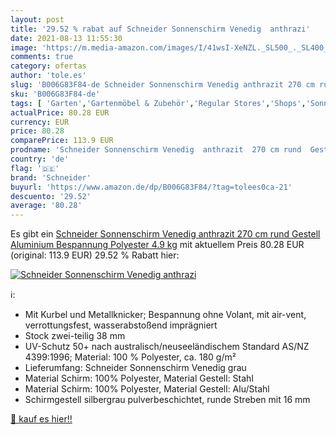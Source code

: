 ```yaml
---
layout: post
title: '29.52 % rabat auf Schneider Sonnenschirm Venedig  anthrazi'
date: 2021-08-13 11:55:30
image: 'https://m.media-amazon.com/images/I/41wsI-XeNZL._SL500_._SL400_.jpg'
comments: true
category: ofertas
author: 'tole.es'
slug: 'B006G83F84-de Schneider Sonnenschirm Venedig anthrazit 270 cm rund...'
sku: 'B006G83F84-de'
tags: [ 'Garten','Gartenmöbel & Zubehör','Regular Stores','Shops','Sonnenschirme','Sonnenschirme, Pavillons & Markisen','schneider', ]
actualPrice: 80.28 EUR
currency: EUR
price: 80.28
comparePrice: 113.9 EUR
prodname: 'Schneider Sonnenschirm Venedig  anthrazit  270 cm rund  Gestell Aluminium  Bespannung Polyester  4.9 kg'
country: 'de'
flag: '🇩🇪'
brand: 'Schneider'
buyurl: 'https://www.amazon.de/dp/B006G83F84/?tag=tolees0ca-21'
descuento: '29.52'
average: '80.28'
---
```


Es gibt ein [Schneider Sonnenschirm Venedig  anthrazit  270 cm rund  Gestell Aluminium  Bespannung Polyester  4.9 kg](https://www.amazon.de/dp/B006G83F84/?tag=tolees0ca-21) mit aktuellem Preis 80.28 EUR (original: 113.9 EUR) 29.52 % Rabatt hier:

[![Schneider Sonnenschirm Venedig  anthrazi](https://m.media-amazon.com/images/I/41wsI-XeNZL._SL500_._SL400_.jpg)](https://www.amazon.de/dp/B006G83F84/?tag=tolees0ca-21)

ℹ️:

- Mit Kurbel und Metallknicker; Bespannung ohne Volant, mit air-vent, verrottungsfest, wasserabstoßend imprägniert
- Stock zwei-teilig 38 mm
- UV-Schutz 50+ nach australisch/neuseeländischem Standard AS/NZ 4399:1996; Material: 100 % Polyester, ca. 180 g/m²
- Lieferumfang: Schneider Sonnenschirm Venedig grau
- Material Schirm: 100% Polyester, Material Gestell: Stahl
- Material Schirm: 100% Polyester, Material Gestell: Alu/Stahl
- Schirmgestell silbergrau pulverbeschichtet, runde Streben mit 16 mm

[🛒 kauf es hier!!](https://www.amazon.de/dp/B006G83F84/?tag=tolees0ca-21)
